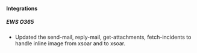 
#### Integrations

##### EWS O365

- Updated the send-mail, reply-mail, get-attachments, fetch-incidents to handle inline image from xsoar and to xsoar.
